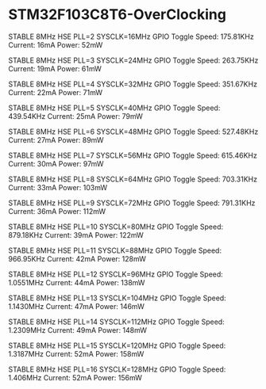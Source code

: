 # STM32F103C8T6-OverClocking

STABLE
8MHz HSE PLL=2 SYSCLK=16MHz
GPIO Toggle Speed: 175.81KHz
Current: 16mA
Power: 52mW

STABLE
8MHz HSE PLL=3 SYSCLK=24MHz
GPIO Toggle Speed: 263.75KHz
Current: 19mA
Power: 61mW

STABLE
8MHz HSE PLL=4 SYSCLK=32MHz
GPIO Toggle Speed: 351.67KHz
Current: 22mA
Power: 71mW

STABLE
8MHz HSE PLL=5 SYSCLK=40MHz
GPIO Toggle Speed: 439.54KHz
Current: 25mA
Power: 79mW

STABLE
8MHz HSE PLL=6 SYSCLK=48MHz
GPIO Toggle Speed: 527.48KHz
Current: 27mA
Power: 89mW

STABLE
8MHz HSE PLL=7 SYSCLK=56MHz
GPIO Toggle Speed: 615.46KHz
Current: 30mA
Power: 97mW

STABLE
8MHz HSE PLL=8 SYSCLK=64MHz
GPIO Toggle Speed: 703.31KHz
Current: 33mA
Power: 103mW

STABLE
8MHz HSE PLL=9 SYSCLK=72MHz
GPIO Toggle Speed: 791.31KHz
Current: 36mA
Power: 112mW

STABLE
8MHz HSE PLL=10 SYSCLK=80MHz
GPIO Toggle Speed: 879.18KHz
Current: 39mA
Power: 122mW

STABLE
8MHz HSE PLL=11 SYSCLK=88MHz
GPIO Toggle Speed: 966.95KHz
Current: 42mA
Power: 128mW

STABLE
8MHz HSE PLL=12 SYSCLK=96MHz
GPIO Toggle Speed: 1.0551MHz
Current: 44mA
Power: 138mW

STABLE
8MHz HSE PLL=13 SYSCLK=104MHz
GPIO Toggle Speed: 1.1430MHz
Current: 47mA
Power: 146mW

STABLE
8MHz HSE PLL=14 SYSCLK=112MHz
GPIO Toggle Speed: 1.2309MHz
Current: 49mA
Power: 148mW

STABLE
8MHz HSE PLL=15 SYSCLK=120MHz
GPIO Toggle Speed: 1.3187MHz
Current: 52mA
Power: 158mW

STABLE
8MHz HSE PLL=16 SYSCLK=128MHz
GPIO Toggle Speed: 1.406MHz
Current: 52mA
Power: 156mW
